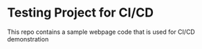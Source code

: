 # Testing Project for CI/CD

This repo contains a sample webpage code that is used for CI/CD demonstration 
